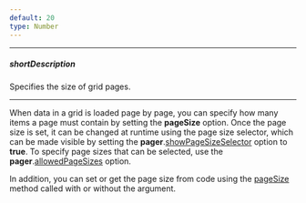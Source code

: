 ```yaml
---
default: 20
type: Number
---
```

---
##### shortDescription
Specifies the size of grid pages.

---
When data in a grid is loaded page by page, you can specify how many items a page must contain by setting the **pageSize** option. Once the page size is set, it can be changed at runtime using the page size selector, which can be made visible by setting the **pager**.[showPageSizeSelector](/api-reference/10%20UI%20Widgets/dxDataGrid/1%20Configuration/pager/showPageSizeSelector.md '/Documentation/ApiReference/UI_Widgets/dxDataGrid/Configuration/pager/#showPageSizeSelector') option to **true**. To specify page sizes that can be selected, use the **pager**.[allowedPageSizes](/api-reference/10%20UI%20Widgets/dxDataGrid/1%20Configuration/pager/allowedPageSizes.md '/Documentation/ApiReference/UI_Widgets/dxDataGrid/Configuration/pager/#allowedPageSizes') option.

In addition, you can set or get the page size from code using the [pageSize](/api-reference/10%20UI%20Widgets/dxDataGrid/3%20Methods/pageSize().md '/Documentation/ApiReference/UI_Widgets/dxDataGrid/Methods/#pageSize') method called with or without the argument.
